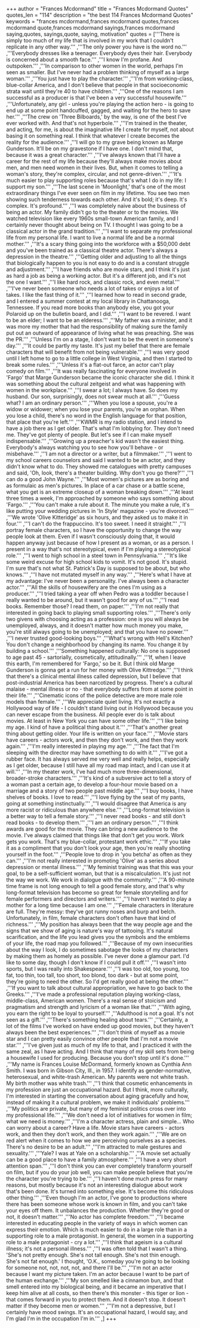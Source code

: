+++
author = "Frances Mcdormand"
title = "Frances Mcdormand Quotes"
quotes_len = "114"
description = "the best 114 Frances Mcdormand Quotes"
keywords = "frances mcdormand,frances mcdormand quotes,frances mcdormand quote,frances mcdormand sayings,frances mcdormand saying,quotes, sayings,quote, saying, motivation"
quotes = ['''There is simply too much of my life that is involved in my work that I couldn't replicate in any other way.''' ,'''The only power you have is the word no.''' ,'''Everybody dresses like a teenager. Everybody dyes their hair. Everybody is concerned about a smooth face.''' ,'''I know I'm profane. And outspoken.''' ,'''In comparison to other women in the world, perhaps I'm seen as smaller. But I've never had a problem thinking of myself as a large woman.''' ,'''You just have to play the character.''' ,'''I'm from working-class, blue-collar America, and I don't believe that people in that socioeconomic strata wait until they're 40 to have children.''' ,'''One of the reasons I am successful as a producer is that I've been a very successful housewife.''' ,'''Unfortunately, any girl - unless you're playing the action hero - is going to end up at some point handcuffed, gagged, and waiting for the hero to save her.''' ,'''The crew on 'Three Bilboards,' by the way, is one of the best I've ever worked with. And that's not hyperbole.''' ,'''I'm trained in the theater, and acting, for me, is about the imaginative life I create for myself, not about basing it on something real. I think that whatever I create becomes the reality for the audience.''' ,'''I will go to my grave being known as Marge Gunderson. It'll be on my gravestone if I have one. I don't mind that, because it was a great character.''' ,'''I've always known that I'll have a career for the rest of my life because they'll always make movies about men, and men need women in their lives. But, when it comes to telling a woman's story, they're complex, circular, and not genre-driven.''' ,'''It's much easier to play supporting roles because that's what I do in my life: I support my son.''' ,'''The last scene in 'Moonlight,' that's one of the most extraordinary things I've ever seen on film in my lifetime. You see two men showing such tenderness towards each other. And it's bold; it's deep. It's complex. It's profound.''' ,'''I was completely naive about the business of being an actor. My family didn't go to the theater or to the movies. We watched television like every 1960s small-town American family, and I certainly never thought about being on TV. I thought I was going to be a classical actor in the grand tradition.''' ,'''I want to separate my professional life from my personal life. I want to live a normal life and be a normal mother.''' ,'''It's a scary thing going into the workforce with a $50,000 debt and you've been trained as a classical theatre actor. There's always a depression in the theatre.''' ,'''Getting older and adjusting to all the things that biologically happen to you is not easy to do and is a constant struggle and adjustment.''' ,'''I have friends who are movie stars, and I think it's just as hard a job as being a working actor. But it's a different job, and it's not the one I want.''' ,'''I like hard rock, and classic rock, and even metal.''' ,'''I've never been someone who needs a lot of takes or enjoys a lot of takes. I like the fast thing of it.''' ,'''I learned how to read in second grade, and I entered a summer contest at my local library in Chattanooga, Tennessee. If you read more books than anybody else, you got your Polaroid up on the bulletin board, and I did.''' ,'''I want to be revered. I want to be an elder; I want to be an elderess.''' ,'''My father was a minister, and it was more my mother that had the responsibility of making sure the family put out an outward of appearance of living what he was preaching. She was the PR.''' ,'''Unless I'm on a stage, I don't want to be the event in someone's day.''' ,'''It could be partly my taste. It's just my belief that there are female characters that will benefit from not being vulnerable.''' ,'''I was very good until I left home to go to a little college in West Virginia, and then I started to break some rules.''' ,'''Unless it's a flat-out farce, an actor can't play comedy on film.''' ,'''It was really fascinating for everyone involved in 'Fargo' that Marge Gunderson became the iconic character she did. I think it was something about the cultural zeitgeist and what was happening with women in the workplace.''' ,'''I swear a lot; I always have. So does my husband. Our son, surprisingly, does not swear much at all.''' ,'''Guess what? I am an ordinary person.''' ,'''When you lose a spouse, you're a widow or widower; when you lose your parents, you're an orphan. When you lose a child, there's no word in the English language for that position, that place that you're left.''' ,'''KWMR is my radio station, and I intend to have a job there as I get older. That's what I'm lobbying for. They don't need me. They've got plenty of people. But let's see if I can make myself indispensable.''' ,'''Growing up a preacher's kid wasn't the easiest thing. Everybody's always watching you to see how you'll behave - or misbehave.''' ,'''I am not a director or a writer, but a filmmaker.''' ,'''I went to my school careers counselors and said I wanted to be an actor, and they didn't know what to do. They showed me catalogues with pretty campuses and said, 'Oh, look, there's a theater building. Why don't you go there?''' ,'''I can do a good John Wayne.''' ,'''Most women's pictures are as boring and as formulaic as men's pictures. In place of a car chase or a battle scene, what you get is an extreme closeup of a woman breaking down.''' ,'''At least three times a week, I'm approached by someone who says something about 'Fargo.''' ,'''You can't make a rule about it. The minute you make a rule, it's like putting your wedding pictures in 'In Style' magazine - you're divorced.''' ,'''We wrote 'Olive Kitteridge' as six hours, and they asked us to make it in four.''' ,'''I can't do the frappuccino. It's too sweet. I need it straight.''' ,'''I portray female characters, so I have the opportunity to change the way people look at them. Even if I wasn't consciously doing that, it would happen anyway just because of how I present as a woman, or as a person. I present in a way that's not stereotypical, even if I'm playing a stereotypical role.''' ,'''I went to high school in a steel town in Pennsylvania.''' ,'''It's like some weird excuse for high school kids to vomit. It's not good. It's stupid. I'm sure that's not what St. Patrick's Day is supposed to be about, but who knows.''' ,'''I have not mutated myself in any way.''' ,'''Here's what I have at my advantage: I've never been a personality. I've always been a character actor.''' ,'''All the skills of housewifery are the ones I'm using as a producer.''' ,'''I tried taking a year off when Pedro was a toddler because I really wanted to be around, but it wasn't good for any of us.''' ,'''I read books. Remember those? I read them, on paper.''' ,'''I'm not really that interested in going back to playing small supporting roles.''' ,'''There's only two givens with choosing acting as a profession: one is you will always be unemployed, always, and it doesn't matter how much money you make, you're still always going to be unemployed; and that you have no power.''' ,'''I never trusted good-looking boys.''' ,'''What's wrong with Hell's Kitchen? You don't change a neighborhood by changing its name. You change it by building a school.''' ,'''Something happened culturally: No one is supposed to age past 45 - sartorially, cosmetically, attitudinally.''' ,'''If, when I leave this earth, I'm remembered for 'Fargo,' so be it. But I think old Marge Gunderson is gonna get a run for her money with Olive Kittredge.''' ,'''I think that there's a clinical mental illness called depression, but I believe that post-industrial America has been narcotized by progress. There's a cultural malaise - mental illness or no - that everybody suffers from at some point in their life.''' ,'''Cinematic icons of the police detective are more male role models than female.''' ,'''We appreciate quiet living. It's not exactly a Hollywood way of life - I couldn't stand living out in Hollywood because you can never escape from the business. All people ever do is talk about movies. At least in New York you can have some other life.''' ,'''I like being my age. I kind of have a political thing about it.''' ,'''That's another great thing about getting older. Your life is written on your face.''' ,'''Movie stars have careers - actors work, and then they don't work, and then they work again.''' ,'''I'm really interested in playing my age.''' ,'''The fact that I'm sleeping with the director may have something to do with it.''' ,'''I've got a rubber face. It has always served me very well and really helps, especially as I get older, because I still have all my road map intact, and I can use it at will.''' ,'''In my theater work, I've had much more three-dimensional, broader-stroke characters.''' ,'''It's kind of a subversive act to tell a story of a woman past a certain age, to develop a four-hour movie based on a marriage and a story of two people past middle age.''' ,'''I buy books, I have shelves of books. I love to read.''' ,'''I love flying by the seat of my pants, going at something instinctually.''' ,'''I would disagree that America is any more racist or ridiculous than anywhere else.''' ,'''Long-format television is a better way to tell a female story.''' ,'''I never read books - and still don't read books - to develop them.''' ,'''I am an ordinary person.''' ,'''I think awards are good for the movie. They can bring a new audience to the movie. I've always claimed that things like that don't get you work. Work gets you work. That's my blue-collar, protestant work ethic.''' ,'''If you take it as a compliment that you don't look your age, then you're really shooting yourself in the foot.''' ,'''People love to drop in 'you betcha' as often as they can.''' ,'''I'm not really interested in promoting 'Olive' as a series about depression or mental illness.''' ,'''My feminist training was that this was your goal, to be a self-sufficient woman, but that is a miscalculation. It's just not the way we work. We work in dialogue with the community.''' ,'''A 90-minute time frame is not long enough to tell a good female story, and that's why long-format television has become so great for female storytelling and for female performers and directors and writers.''' ,'''I haven't wanted to play a mother for a long time because I am one.''' ,'''Female characters in literature are full. They're messy: they've got runny noses and burp and belch. Unfortunately, in film, female characters don't often have that kind of richness.''' ,'''My position has always been that the way people age and the signs that we show of aging is nature's way of tattooing. It's natural scarification, and the life you lead gives you the symbols and the emblems of your life, the road map you followed.''' ,'''Because of my own insecurities about the way I look, I do sometimes sabotage the looks of my characters by making them as homely as possible. I've never done a glamour part. I'd like to some day, though I don't know if I could pull it off.''' ,'''I wasn't into sports, but I was really into Shakespeare.''' ,'''I was too old, too young, too fat, too thin, too tall, too short, too blond, too dark - but at some point, they're going to need the other. So I'd get really good at being the other.''' ,'''If you want to talk about cultural appropriation, we have to go back to the Greeks.''' ,'''I've made a professional reputation playing working-class, middle-class, American women. There's a real sense of stoicism and pragmatism and strength and lyricism of a woman like that.''' ,'''With aging, you earn the right to be loyal to yourself.''' ,'''Adulthood is not a goal. It's not seen as a gift.''' ,'''There's something healing about tears.''' ,'''Certainly, a lot of the films I've worked on have ended up good movies, but they haven't always been the best experiences.''' ,'''I don't think of myself as a movie star and I can pretty easily convince other people that I'm not a movie star.''' ,'''I've given just as much of my life to that, and I practiced it with the same zeal, as I have acting. And I think that many of my skill sets from being a housewife I used for producing. Because you don't stop until it's done.''' ,'''My name is Frances Louise McDormand, formerly known as Cynthia Ann Smith. I was born in Gibson City, Ill., in 1957. I identify as gender-normative, heterosexual, and white-trash American. My parents were not white trash. My birth mother was white trash.''' ,'''I think that cosmetic enhancements in my profession are just an occupational hazard. But I think, more culturally, I'm interested in starting the conversation about aging gracefully and how, instead of making it a cultural problem, we make it individuals' problems.''' ,'''My politics are private, but many of my feminist politics cross over into my professional life.''' ,'''We don't need a lot of initiatives for women in film; what we need is money.''' ,'''I'm a character actress, plain and simple... Who can worry about a career? Have a life. Movie stars have careers - actors work, and then they don't work, and then they work again.''' ,'''We are on red alert when it comes to how we are perceiving ourselves as a species. There's no desire to be an adult.''' ,'''I'm attracted to male gestures and sexuality.''' ,'''Yale? I was at Yale on a scholarship.''' ,'''A movie set actually can be a good place to have a family atmosphere.''' ,'''I have a very short attention span.''' ,'''I don't think you can ever completely transform yourself on film, but if you do your job well, you can make people believe that you're the character you're trying to be.''' ,'''I haven't done much press for many reasons, but mostly because it's not an interesting dialogue about work that's been done. It's turned into something else. It's become this ridiculous other thing.''' ,'''Even though I'm an actor, I've gone to productions where there has been someone whose work is known in film, and you can't take your eyes off them. It unbalances the production. Whether they're good or not, it doesn't matter.''' ,'''No actor has complete freedom.''' ,'''I became interested in educating people in the variety of ways in which women can express their emotion. Which is much easier to do in a large role than in a supporting role to a male protagonist. In general, the women in a supporting role to a male protagonist - cry a lot.''' ,'''I think that ageism is a cultural illness; it's not a personal illness.''' ,'''I was often told that I wasn't a thing. 'She's not pretty enough. She's not tall enough. She's not thin enough. She's not fat enough.' I thought, 'O.K., someday you're going to be looking for someone not, not, not, not, and there I'll be.''' ,'''I'm not an actor because I want my picture taken. I'm an actor because I want to be part of the human exchange.''' ,'''My son smelled like a cinnamon bun, and that smell entered into my biological being, and it became an imperative that I keep him alive at all costs, so then there's this monster - this tiger or lion - that comes forward in you to protect them. And it doesn't stop. It doesn't matter if they become men or women.''' ,'''I'm not a depressive, but I certainly have mood swings. It's an occupational hazard, I would say, and I'm glad I'm in the occupation I'm in.''' ,]
+++